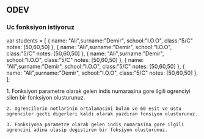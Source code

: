 ## ODEV

###  Uc fonksiyon istiyoruz

<p>
var students = [
  { name: "Ali",surname:"Demir", school:"I.O.O", class:"5/C" notes: [50,60,50] },
  { name: "Ali",surname:"Demir", school:"I.O.O", class:"5/C" notes: [50,60,50] },
  { name: "Ali",surname:"Demir", school:"I.O.O", class:"5/C" notes: [50,60,50] },
  { name: "Ali",surname:"Demir", school:"I.O.O", class:"5/C" notes: [50,60,50] },
  { name: "Ali",surname:"Demir", school:"I.O.O", class:"5/C" notes: [50,60,50] },
];

</p>

<p>
    1. Fonksiyon parametre olarak gelen indis numarasina gore ilgili ogrenciyi silen bir fonksiyon olusturunuz.

    2. Ogrencilerin notlarinin ortalamasini bulan ve 60 esit ve ustu ogrenciler gecti digerleri kaldi olarak yazdiran fonsiyon olusturunuz.

    3. Fonksiyona parametre olarak gelen indis numarasina gore ilgili ogrencini adina ulasip degistiren bir foksiyon olusturunuz.

</p>